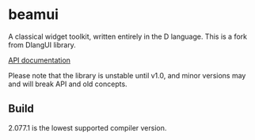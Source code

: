 # beamui

A classical widget toolkit, written entirely in the D language. This is a fork from DlangUI library.

[API documentation](https://dayllenger.github.io/beamui/)

Please note that the library is unstable until v1.0, and minor versions may and will break API and old concepts.

## Build

2.077.1 is the lowest supported compiler version.
